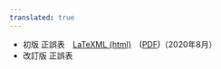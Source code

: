 ```yaml
---
translated: true
---
```

* 初版 正誤表　[LaTeXML (html)](firstEdition/)　([PDF](./firstEdition/firstEdition.pdf))（2020年8月）
* 改訂版 正誤表
